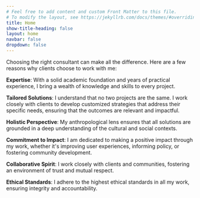 ```yaml
---
# Feel free to add content and custom Front Matter to this file.
# To modify the layout, see https://jekyllrb.com/docs/themes/#overriding-theme-defaults
title: Home
show-title-heading: false
layout: home
navbar: false
dropdown: false
---
```


Choosing the right consultant can make all the difference. Here are a few reasons why clients choose to work with me:

**Expertise**: With a solid academic foundation and years of practical experience, I bring a wealth of knowledge and skills to every project.

**Tailored Solutions**: I understand that no two projects are the same. I work closely with clients to develop customized strategies that address their specific needs, ensuring that the outcomes are relevant and impactful.

**Holistic Perspective**: My anthropological lens ensures that all solutions are grounded in a deep understanding of the cultural and social contexts.

**Commitment to Impact**: I am dedicated to making a positive impact through my work, whether it's improving user experiences, informing policy, or fostering community development.

**Collaborative Spirit**: I work closely with clients and communities, fostering an environment of trust and mutual respect.

**Ethical Standards**: I adhere to the highest ethical standards in all my work, ensuring integrity and accountability.
